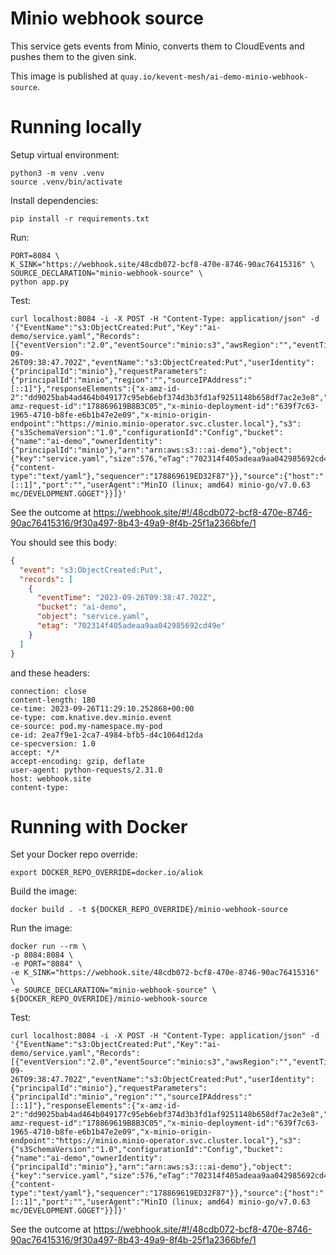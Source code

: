 # Minio webhook source

This service gets events from Minio, converts them to CloudEvents and pushes them to the given sink.

This image is published at `quay.io/kevent-mesh/ai-demo-minio-webhook-source`.


# Running locally

Setup virtual environment:
```shell
python3 -m venv .venv
source .venv/bin/activate
```

Install dependencies:
```shell
pip install -r requirements.txt
```

Run:
```shell
PORT=8084 \
K_SINK="https://webhook.site/48cdb072-bcf8-470e-8746-90ac76415316" \
SOURCE_DECLARATION="minio-webhook-source" \
python app.py
```

Test:
```shell
curl localhost:8084 -i -X POST -H "Content-Type: application/json" -d '{"EventName":"s3:ObjectCreated:Put","Key":"ai-demo/service.yaml","Records":[{"eventVersion":"2.0","eventSource":"minio:s3","awsRegion":"","eventTime":"2023-09-26T09:38:47.702Z","eventName":"s3:ObjectCreated:Put","userIdentity":{"principalId":"minio"},"requestParameters":{"principalId":"minio","region":"","sourceIPAddress":"[::1]"},"responseElements":{"x-amz-id-2":"dd9025bab4ad464b049177c95eb6ebf374d3b3fd1af9251148b658df7ac2e3e8","x-amz-request-id":"178869619B8B3C05","x-minio-deployment-id":"639f7c63-1965-4710-b8fe-e6b1b47e2e09","x-minio-origin-endpoint":"https://minio.minio-operator.svc.cluster.local"},"s3":{"s3SchemaVersion":"1.0","configurationId":"Config","bucket":{"name":"ai-demo","ownerIdentity":{"principalId":"minio"},"arn":"arn:aws:s3:::ai-demo"},"object":{"key":"service.yaml","size":576,"eTag":"702314f405adeaa9aa042985692cd49e","contentType":"text/yaml","userMetadata":{"content-type":"text/yaml"},"sequencer":"178869619ED32F87"}},"source":{"host":"[::1]","port":"","userAgent":"MinIO (linux; amd64) minio-go/v7.0.63 mc/DEVELOPMENT.GOGET"}}]}'
```

See the outcome at https://webhook.site/#!/48cdb072-bcf8-470e-8746-90ac76415316/9f30a497-8b43-49a9-8f4b-25f1a2366bfe/1

You should see this body:
```json
{
  "event": "s3:ObjectCreated:Put",
  "records": [
    {
      "eventTime": "2023-09-26T09:38:47.702Z",
      "bucket": "ai-demo",
      "object": "service.yaml",
      "etag": "702314f405adeaa9aa042985692cd49e"
    }
  ]
}
```
and these headers:
```
connection: close
content-length: 180
ce-time: 2023-09-26T11:29:10.252868+00:00
ce-type: com.knative.dev.minio.event
ce-source: pod.my-namespace.my-pod
ce-id: 2ea7f9e1-2ca7-4984-bfb5-d4c1064d12da
ce-specversion: 1.0
accept: */*
accept-encoding: gzip, deflate
user-agent: python-requests/2.31.0
host: webhook.site
content-type: 	
```

# Running with Docker

Set your Docker repo override:
```shell
export DOCKER_REPO_OVERRIDE=docker.io/aliok
```


Build the image:
```shell
docker build . -t ${DOCKER_REPO_OVERRIDE}/minio-webhook-source
```

Run the image:
```shell
docker run --rm \
-p 8084:8084 \
-e PORT="8084" \
-e K_SINK="https://webhook.site/48cdb072-bcf8-470e-8746-90ac76415316" \
-e SOURCE_DECLARATION="minio-webhook-source" \
${DOCKER_REPO_OVERRIDE}/minio-webhook-source
```

Test:
```shell
curl localhost:8084 -i -X POST -H "Content-Type: application/json" -d '{"EventName":"s3:ObjectCreated:Put","Key":"ai-demo/service.yaml","Records":[{"eventVersion":"2.0","eventSource":"minio:s3","awsRegion":"","eventTime":"2023-09-26T09:38:47.702Z","eventName":"s3:ObjectCreated:Put","userIdentity":{"principalId":"minio"},"requestParameters":{"principalId":"minio","region":"","sourceIPAddress":"[::1]"},"responseElements":{"x-amz-id-2":"dd9025bab4ad464b049177c95eb6ebf374d3b3fd1af9251148b658df7ac2e3e8","x-amz-request-id":"178869619B8B3C05","x-minio-deployment-id":"639f7c63-1965-4710-b8fe-e6b1b47e2e09","x-minio-origin-endpoint":"https://minio.minio-operator.svc.cluster.local"},"s3":{"s3SchemaVersion":"1.0","configurationId":"Config","bucket":{"name":"ai-demo","ownerIdentity":{"principalId":"minio"},"arn":"arn:aws:s3:::ai-demo"},"object":{"key":"service.yaml","size":576,"eTag":"702314f405adeaa9aa042985692cd49e","contentType":"text/yaml","userMetadata":{"content-type":"text/yaml"},"sequencer":"178869619ED32F87"}},"source":{"host":"[::1]","port":"","userAgent":"MinIO (linux; amd64) minio-go/v7.0.63 mc/DEVELOPMENT.GOGET"}}]}'
```

See the outcome at https://webhook.site/#!/48cdb072-bcf8-470e-8746-90ac76415316/9f30a497-8b43-49a9-8f4b-25f1a2366bfe/1
